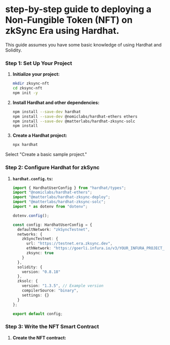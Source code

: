 # step-by-step guide to deploying a Non-Fungible Token (NFT) on zkSync Era using Hardhat. 

This guide assumes you have some basic knowledge of using Hardhat and Solidity.

### Step 1: Set Up Your Project

1. **Initialize your project:**
   ```bash
   mkdir zksync-nft
   cd zksync-nft
   npm init -y
   ```

2. **Install Hardhat and other dependencies:**
   ```bash
   npm install --save-dev hardhat
   npm install --save-dev @nomiclabs/hardhat-ethers ethers
   npm install --save-dev @matterlabs/hardhat-zksync-solc
   npm install

3. **Create a Hardhat project:**
   ```bash
   npx hardhat
   ```
Select "Create a basic sample project."

### Step 2: Configure Hardhat for zkSync

1. **`hardhat.config.ts`:**
   ```typescript
   import { HardhatUserConfig } from "hardhat/types";
   import "@nomiclabs/hardhat-ethers";
   import "@matterlabs/hardhat-zksync-deploy";
   import "@matterlabs/hardhat-zksync-solc";
   import * as dotenv from "dotenv";

   dotenv.config();

   const config: HardhatUserConfig = {
     defaultNetwork: "zkSyncTestnet",
     networks: {
       zkSyncTestnet: {
         url: "https://testnet.era.zksync.dev",
         ethNetwork: "https://goerli.infura.io/v3/YOUR_INFURA_PROJECT_ID", // Goerli testnet
         zksync: true
       }
     },
     solidity: {
       version: "0.8.18"
     },
     zksolc: {
       version: "1.3.5", // Example version
       compilerSource: "binary",
       settings: {}
     }
   };

   export default config;
   ```

### Step 3: Write the NFT Smart Contract

1. **Create the NFT contract:**